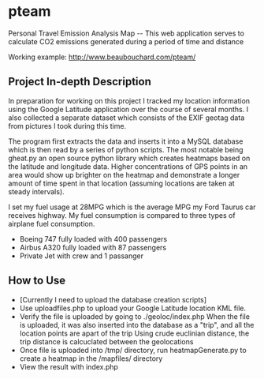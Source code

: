 pteam
=====

Personal Travel Emission Analysis Map -- This web application serves to calculate CO2 emissions generated during a period of time and distance

Working example: http://www.beaubouchard.com/pteam/


Project In-depth Description
---
In preparation for working on this project I tracked my location information using the Google Latitude application over the course of several months. I also collected a separate dataset which consists of the EXIF geotag data from pictures I took during this time.

The program first extracts the data and inserts it into a MySQL database which is then read by a series of python scripts. The most notable being gheat.py an open source python library which creates heatmaps based on the latitude and longitude data. Higher concentrations of GPS points in an area would show up brighter on the heatmap and demonstrate a longer amount of time spent in that location (assuming locations are taken at steady intervals).

I set my fuel usage at 28MPG which is the average MPG my Ford Taurus car receives highway. My fuel consumption is compared to three types of airplane fuel consumption.

 * Boeing 747 fully loaded with 400 passengers
 * Airbus A320 fully loaded with 87 passengers
 * Private Jet with crew and 1 passanger



How to Use
---
 * [Currently I need to upload the database creation scripts] 
 * Use uploadfiles.php to upload your Google Latitude location KML file. 
 * Verify the file is uploaded by going to ./geoloc/index.php
   When the file is uploaded, it was also inserted into the database as a "trip", and all the location points are apart of the trip
   Using crude euclinian distance, the trip distance is calcuclated between the geolocations
 * Once file is uploaded into /tmp/ directory, run heatmapGenerate.py to create a heatmap in the /mapfiles/ directory
 * View the result with index.php


